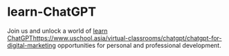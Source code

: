 # learn-ChatGPT
Join us and unlock a world of [learn ChatGPT](https://www.uschool.asia/virtual-classrooms/chatgpt/chatgpt-for-digital-marketing)https://www.uschool.asia/virtual-classrooms/chatgpt/chatgpt-for-digital-marketing opportunities for personal and professional development.
